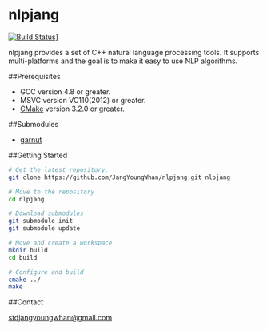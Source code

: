 # nlpjang
[![Build Status](https://travis-ci.org/JangYoungWhan/nlpjang.svg?branch=master)](https://travis-ci.org/JangYoungWhan/nlpjang)]

nlpjang provides a set of C++ natural language processing tools.
It supports multi-platforms and the goal is to make it easy to use NLP algorithms.

##Prerequisites

- GCC version 4.8 or greater.
- MSVC version VC110(2012) or greater.
- [CMake](http://www.cmake.org/) version 3.2.0 or greater.

##Submodules

- [garnut](https://github.com/JangYoungWhan/garnut)

##Getting Started

```bash
# Get the latest repository.
git clone https://github.com/JangYoungWhan/nlpjang.git nlpjang

# Move to the repository
cd nlpjang

# Download submodules
git submodule init
git submodule update

# Move and create a workspace
mkdir build
cd build

# Configure and build
cmake ../
make

```

##Contact

[stdjangyoungwhan@gmail.com](https://github.com/JangYoungWhan)
